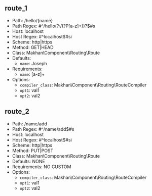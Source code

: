 route_1
-------

- Path: /hello/{name}
- Path Regex: #^/hello(?:/(?P<name>[a-z]+))?$#s
- Host: localhost
- Host Regex: #^localhost$#si
- Scheme: http|https
- Method: GET|HEAD
- Class: Makhan\Component\Routing\Route
- Defaults: 
    - `name`: Joseph
- Requirements: 
    - `name`: [a-z]+
- Options: 
    - `compiler_class`: Makhan\Component\Routing\RouteCompiler
    - `opt1`: val1
    - `opt2`: val2


route_2
-------

- Path: /name/add
- Path Regex: #^/name/add$#s
- Host: localhost
- Host Regex: #^localhost$#si
- Scheme: http|https
- Method: PUT|POST
- Class: Makhan\Component\Routing\Route
- Defaults: NONE
- Requirements: NO CUSTOM
- Options: 
    - `compiler_class`: Makhan\Component\Routing\RouteCompiler
    - `opt1`: val1
    - `opt2`: val2

